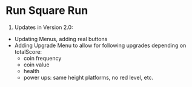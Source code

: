 Run Square Run
====

1. Updates in Version 2.0:

- Updating Menus, adding real buttons
- Adding Upgrade Menu to allow for following upgrades depending on totalScore:
  - coin frequency
  - coin value
  - health
  - power ups: same height platforms, no red level, etc.
  
  
